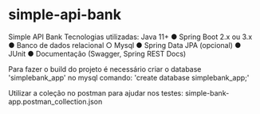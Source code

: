# simple-api-bank

Simple API Bank
Tecnologias utilizadas: Java 11+ 
● Spring Boot 2.x ou 3.x 
● Banco de dados relacional 
○ Mysql 
● Spring Data JPA (opcional) 
● JUnit 
● Documentação (Swagger, Spring REST Docs)

Para fazer o build do projeto é necessário criar o database 'simplebank_app' no mysql comando: 'create database simplebank_app;'

Utilizar a coleção no postman para ajudar nos testes: simple-bank-app.postman_collection.json